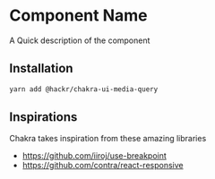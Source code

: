 # Component Name

A Quick description of the component

## Installation

```sh
yarn add @hackr/chakra-ui-media-query
```

## Inspirations

Chakra takes inspiration from these amazing libraries

- https://github.com/iiroj/use-breakpoint
- https://github.com/contra/react-responsive
